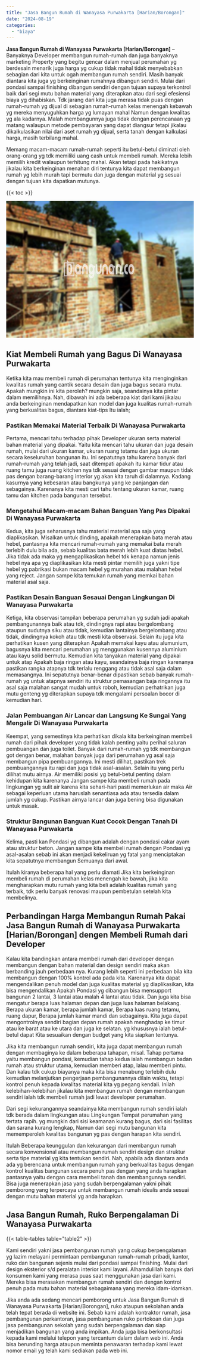 ```yaml
---
title: "Jasa Bangun Rumah di Wanayasa Purwakarta [Harian/Borongan]"
date: "2024-08-19"
categories: 
  - "biaya"
---
```


**Jasa Bangun Rumah di Wanayasa Purwakarta \[Harian/Borongan\]** – Banyaknya Developer membangun rumah-rumah dan juga banyaknya marketing Property yang begitu gencar dalam menjual perumahan yg berdesain menarik juga harga yg cukup tidak mahal tidak menyebabkan sebagian dari kita untuk ogah membangun rumah sendiri. Masih banyak diantara kita juga yg berkeinginan rumahnya dibangun sendiri. Mulai dari pondasi sampai finishing dibangun sendiri dengan tujuan supaya terkontrol baik dari segi mutu bahan material yang diterapkan atau dari segi efesiensi biaya yg dihabiskan. Tdk jarang dari kita juga merasa tidak puas dengan rumah-rumah yg dijual di sebagian rumah-rumah kelas menengah kebawah yg mereka menyuguhkan harga yg lumayan mahal Namun dengan kwalitas yg ala kadarnya. Malah membangunnya juga tidak dengan perencanaan yg matang walaupun metode pembayaran yang dapat diangsur tetapi jikalau dikalkulasikan nilai dari aset rumah yg dijual, serta tanah dengan kalkulasi harga, masih terbilang mahal.

Memang macam-macam rumah-rumah seperti itu betul-betul diminati oleh orang-orang yg tdk memiliki uang cash untuk membeli rumah. Mereka lebih memilih kredit walaupun terhitung mahal. Akan tetapi pada hakikatnya jikalau kita berkeinginan menahan diri tentunya kita dapat membangun rumah yg lebih murah tapi bermutu dan juga dengan material yg sesuai dengan tujuan kita dapatkan mutunya.

{{< toc >}}

![Jasa Bangun Rumah di Wanayasa Purwakarta [Harian/Borongan]](/images/borong-bangunan-26.png)

## Kiat Membeli Rumah yang Bagus Di Wanayasa Purwakarta

Ketika kita mau membeli rumah di perumahan tentunya kita menginginkan kwalitas rumah yang cantik secara desain dan juga bagus secara mutu. Apakah mungkin ini kita peroleh? mungkin saja, seandainya kita pintar dalam memilihnya. Nah, dibawah ini ada beberapa kiat dari kami jikalau anda berkeinginan mendapatkan kan model dan juga kualitas rumah-rumah yang berkualitas bagus, diantara kiat-tips Itu ialah;

### Pastikan Memakai Material Terbaik Di Wanayasa Purwakarta

Pertama, mencari tahu terhadap pihak Developer ukuran serta material bahan material yang dipakai. Yaitu kita mencari tahu ukuran dan juga desain rumah, mulai dari ukuran kamar, ukuran ruang tetamu dan juga ukuran secara keseluruhan bangunan itu. Ini sepatutnya tahu karena banyak dari rumah-rumah yang telah jadi, saat ditempati apakah itu kamar tidur atau ruang tamu juga ruang kitchen nya tdk sesuai dengan gambar maupun tidak pas dengan barang-barang interior yg akan kita taruh di dalamnya. Kadang kasurnya yang kebesaran atau bangkunya yang ke panjangan dan sebagainya. Karenanya kita mesti cari tahu tentang ukuran kamar, ruang tamu dan kitchen pada bangunan tersebut.

### Mengetahui Macam-macam Bahan Banguan Yang Pas Dipakai Di Wanayasa Purwakarta

Kedua, kita juga seharusnya tahu material material apa saja yang diaplikasikan. Misalkan untuk dinding, apakah menerapkan bata merah atau hebel, pantasnya kita mencari rumah-rumah yang memakai bata merah terlebih dulu bila ada, sebab kualitas bata merah lebih kuat diatas hebel. Jika tidak ada maka yg mengaplikasikan hebel tdk kenapa namun jenis hebel nya apa yg diaplikasikan kita mesti pintar memilih juga yakni tipe hebel yg pabrikasi bukan macam hebel yg murahan atau malahan hebel yang reject. Jangan sampe kita temukan rumah yang memkai bahan material asal saja.

### Pastikan Desain Banguan Sesauai Dengan Lingkungan Di Wanayasa Purwakarta

Ketiga, kita observasi tampilan beberapa perumahan yg sudah jadi apakah pembangunannya baik atau tdk, dindingnya rapi atau bergelombang ataupun sudutnya siku atau tidak, kemudian lantainya bergelombang atau tidak, dindingnya kokoh atau tdk mesti kita observasi. Selain itu juga kita perhatikan kusen yang diterapkan Apakah memakai kayu atau alumunium, bagusnya kita mencari perumahan yg menggunakan kusennya aluminium atau kayu solid bermutu. Kemudian kita tanyakan material yang dipakai untuk atap Apakah baja ringan atau kayu, seandainya baja ringan karenanya pastikan rangka atapnya tdk terlalu renggang atau tidak asal saja dalam memasangnya. Ini sepatutnya benar-benar dipastikan sebab banyak rumah-rumah yg untuk atapnya sendiri itu struktur pemasangan baja ringannya itu asal saja malahan sangat mudah untuk roboh, kemudian perhatrikan juga mutu genteng yg diterapkan supaya tdk mengalami persoalan bocor di kemudian hari.

### Jalan Pembuangan Air Lancar dan Langsung Ke Sungai Yang Mengalir Di Wanayasa Purwakarta

Keempat, yang semestinya kita perhatikan dikala kita berkeinginan membeli rumah dari pihak developer yang tidak kalah penting yaitu perihal saluran pembuangan dan juga toilet. Banyak dari rumah-rumah yg tdk membangun got dengan benar, malahan banyak juga dari perumahan yg asal saja membangun pipa pembuangannya. Ini mesti dilihat, pastikan trek pembuangannya itu rapi dan juga tidak asal-asalan. Selain itu yang perlu dilihat mutu airnya. Air memiliki posisi yg betul-betul penting dalam kehidupan kita karenanya Jangan sampe kita membeli rumah pada lingkungan yg sulit air karena kita sehari-hari pasti memerlukan air maka Air sebagai keperluan utama haruslah senantiasa ada atau tersedia dalam jumlah yg cukup. Pastikan airnya lancar dan juga bening bisa digunakan untuk masak.

### Struktur Bangunan Banguan Kuat Cocok Dengan Tanah Di Wanayasa Purwakarta

Kelima, pasti kan Pondasi yg dibangun adalah dengan pondasi cakar ayam atau struktur beton. Jangan sampe kita membeli rumah dengan Pondasi yg asal-asalan sebab ini akan menjadi kekeliruan yg fatal yang menciptakan kita sepatutnya membangun Semuanya dari awal.

Itulah kiranya beberapa hal yang perlu diamati Jika kita berkeinginan membeli rumah di perumahan kelas menengah ke bawah, jika kita mengharapkan mutu rumah yang kita beli adalah kualitas rumah yang terbaik, tdk perlu banyak renovasi maupun pembetulan setelah kita membelinya.

## Perbandingan Harga Membangun Rumah Pakai Jasa Bangun Rumah di Wanayasa Purwakarta \[Harian/Borongan\] dengen Membeli Rumah dari Developer

Kalau kita bandingkan antara membeli rumah dari developer dengan membangun dengan bahan material dan design sendiri maka akan berbanding jauh perbedaan nya. Kurang lebih seperti ini perbedaan bila kita membangun dengan 100% kontrol ada pada kita. Karenanya kita dapat mengendalikan penuh model dan juga kualitas material yg diaplikasikan, kita bisa mengendalikan Apakah Pondasi yg dibangun bisa mensupport bangunan 2 lantai, 3 lantai atau malah 4 lantai atau tidak. Dan juga kita bisa mengatur berapa luas halaman depan dan juga luas halaman belakang. Berapa ukuran kamar, berapa jumlah kamar, Berapa luas ruang tetamu, ruang dapur, Berapa jumlah kamar mandi dan sebagainya. Kita juga dapat mengontrolnya sendiri bagian depan rumah apakah menghadap ke timur atau ke barat atau ke utara dan juga ke selatan. yg khususnya ialah betul-betul dapat Kita sesuaikan dengan budget yang kita siapkan tentunya.

Jika kita membangun rumah sendiri, kita juga dapat membangun rumah dengan membaginya ke dalam beberapa tahapan, misal. Tahap pertama yaitu membangun pondasi, kemudian tahap kedua ialah membangun badan rumah atau struktur utama, kemudian memberi atap, lalau memberi pintu. Dan kalau tdk cukup biayanya maka kita bisa menabung terlebih dulu kemudian melanjutkan pengerjaan pembangunannya dilain waktu, tetapi kontrol penuh kepada kwalitas material kita yg pegang kendali. Inilah kelebihan-kelebihan jikalau kita membangun rumah dengan membangun sendiri ialah tdk membeli rumah jadi lewat developer perumahan.

Dari segi kekurangannya seandainya kita membangun rumah sendiri ialah tdk berada dalam lingkungan atau Lingkungan Tempat perumahan yang tertata rapih. yg mungkin dari sisi keamanan kurang bagus, dari sisi fasilitas dan sarana kurang lengkap, Namun dari segi mutu bangunan kita mememperoleh kwalitas bangunan yg pas dengan harapan kita sendiri.

Itulah Beberapa keunggulan dan kekurangan dari membangun rumah secara konvensional atau membangun rumah sendiri design dan struktur serta tipe material yg kita tentukan sendiri. Nah, apabila ada diantara anda ada yg berencana untuk membangun rumah yang berkualitas bagus dengan kontrol kualitas bangunan secara penuh pas dengan yang anda harapkan pantasnya yaitu dengan cara membeli tanah dan membangunnya sendiri. Bisa juga menerapkan jasa yang sudah berpengalaman yakni pihak pemborong yang terpercaya untuk membangun rumah idealis anda sesuai dengan mutu bahan material yg anda harapkan.

## Jasa Bangun Rumah, Ruko Berpengalaman Di Wanayasa Purwakarta

{{< table-tables table="table2" >}}

Kami sendiri yakni jasa pembangunan rumah yang cukup berpengalaman yg lazim melayani permintaan pembangunan rumah-rumah pribadi, kantor, ruko dan bangunan sejenis mulai dari pondasi sampai finishing. Mulai dari design eksterior s/d peralatan interior kami layani. Alhamdulillah banyak dari konsumen kami yang merasa puas saat menggunakan jasa dari kami. Mereka bisa merasakan membangun rumah sendiri dan dengan kontrol penuh pada mutu bahan material sebagaimana yang mereka idam-idamkan.

Jika anda ada sedang mencari pemborong untuk Jasa Bangun Rumah di Wanayasa Purwakarta \[Harian/Borongan\], ruko ataupun sekolahan anda telah tepat berada di website ini. Sebab kami adalah kontraktor rumah, jasa pembangunan perkantoran, jasa pembangunan ruko pertokoan dan juga jasa pembangunan sekolah yang sudah berpengalaman dan siap menjadikan bangunan yang anda impikan. Anda juga bisa berkonsultasi kepada kami melalui telepon yang tercantum dalam dalam web ini. Anda bisa berunding harga ataupun meminta penawaran terhadap kami lewat nomor email yg telah kami sediakan pada web ini.

